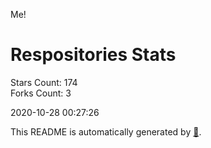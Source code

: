 Me!

# Respositories Stats
Stars Count: 174  
Forks Count: 3

2020-10-28 00:27:26  

This README is automatically generated by [🐰](https://github.com/rnitta/rnitta).
